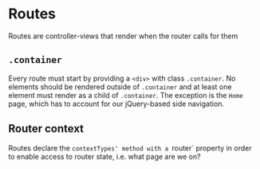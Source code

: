 # Routes
Routes are controller-views that render when the router calls for them

## `.container`
Every route must start by providing a `<div>` with class `.container`. No elements should be rendered outside of `.container` and at least one element must render as a child of `.container`. The exception is the `Home` page, which has to account for our jQuery-based side navigation.

## Router context
Routes declare the `contextTypes' method with a `router` property in order to enable access to router state, i.e. what page are we on?
